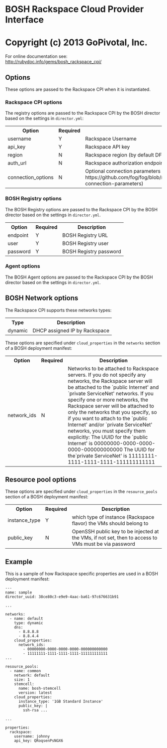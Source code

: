# BOSH Rackspace Cloud Provider Interface
# Copyright (c) 2013 GoPivotal, Inc.

For online documentation see: http://rubydoc.info/gems/bosh_rackspace_cpi/

## Options

These options are passed to the Rackspace CPI when it is instantiated.

### Rackspace CPI options

The registry options are passed to the Rackspace CPI by the BOSH director based on the settings in `director.yml`:

<table>
  <tr>
    <th>Option</th>
    <th>Required</th>
    <th>Description</th>
  </tr>
  <tr>
    <td>username</td>
    <td>Y</td>
    <td>Rackspace Username</td>
  </tr>
  <tr>
    <td>api_key</td>
    <td>Y</td>
    <td>Rackspace API key</td>
  </tr>
  <tr>
    <td>region</td>
    <td>N</td>
    <td>Rackspace region (by default DFW)</td>
  </tr>
  <tr>
    <td>auth_url</td>
    <td>N</td>
    <td>Rackspace authorization endpoint</td>
  </tr>
  <tr>
    <td>connection_options</td>
    <td>N</td>
    <td>Optional connection parameters (see supported options at https://github.com/fog/fog/blob/master/lib/fog/rackspace/docs/compute_v2.md#optional-connection-parameters)</td>
  </tr>
</table>

### BOSH Registry options

The BOSH Registry options are passed to the Rackspace CPI by the BOSH director based on the settings in `director.yml`.

<table>
  <tr>
    <th>Option</th>
    <th>Required</th>
    <th>Description</th>
  </tr>
  <tr>
    <td>endpoint</td>
    <td>Y</td>
    <td>BOSH Registry URL</td>
  </tr>
  <tr>
    <td>user</td>
    <td>Y</td>
    <td>BOSH Registry user</td>
  </tr>
  <tr>
    <td>password</td>
    <td>Y</td>
    <td>BOSH Registry password</td>
  </tr>
</table>

### Agent options

The BOSH Agent options are passed to the Rackspace CPI by the BOSH director based on the settings in `director.yml`.

## BOSH Network options

The Rackspace CPI supports these networks types:

<table>
  <tr>
    <th>Type</th>
    <th>Description</th>
  </tr>
  <tr>
    <td>dynamic</td>
    <td>DHCP assigned IP by Rackspace</td>
  </tr>
</table>

These options are specified under `cloud_properties` in the `networks` section of a BOSH deployment manifest:

<table>
  <tr>
    <th>Option</th>
    <th>Required</th>
    <th>Description</th>
  </tr>
  <tr>
    <td>network_ids</td>
    <td>N</td>
    <td>Networks to be attached to Rackspace servers. If you do not specify any networks, the Rackspace server will be
    attached to the `public Internet' and `private ServiceNet' networks. If you specify one or more networks,
    the Rackspace server will be attached to only the networks that you specify, so if you want to attach to the
    `public Internet' and/or `private ServiceNet' networks, you must specify them explicitly:
    The UUID for the `public Internet' is 00000000-0000-0000-0000-000000000000
    The UUID for the`private ServiceNet' is 11111111-1111-1111-1111-111111111111</td>
  </tr>
</table>

## Resource pool options

These options are specified under `cloud_properties` in the `resource_pools` section of a BOSH deployment manifest:

<table>
  <tr>
    <th>Option</th>
    <th>Required</th>
    <th>Description</th>
  </tr>
  <tr>
    <td>instance_type</td>
    <td>Y</td>
    <td>which type of instance (Rackspace flavor) the VMs should belong to</td>
  </tr>
  <tr>
    <td>public_key</td>
    <td>N</td>
    <td>OpenSSH public key to be injected at the VMs, if not set, then to access to VMs must be via password</td>
  </tr>
</table>

## Example

This is a sample of how Rackspace specific properties are used in a BOSH deployment manifest:

    ---
    name: sample
    director_uuid: 38ce80c3-e9e9-4aac-ba61-97c676631b91

    ...

    networks:
      - name: default
        type: dynamic
        dns:
          - 8.8.8.8
          - 8.8.4.4
        cloud_properties:
          network_ids:
            - 00000000-0000-0000-0000-000000000000
            - 11111111-1111-1111-1111-111111111111
    ...

    resource_pools:
      - name: common
        network: default
        size: 1
        stemcell:
          name: bosh-stemcell
          version: latest
        cloud_properties:
          instance_type: '1GB Standard Instance'
          public_key: |
            ssh-rsa ...

    ...

    properties:
      rackspace:
        username: johnny
        api_key: QRoqsenPsNGX6